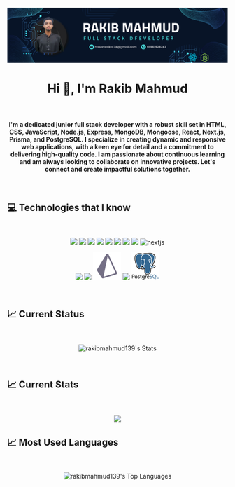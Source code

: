 ![logo](https://github.com/rakibmahmud139/rakibmahmud139/blob/main/Navy%20Blue%20Geometric%20Technology%20LinkedIn%20Banner%20(1).png)
<h1 align="center">Hi 👋, I'm Rakib Mahmud</h1>
<br>
<h4 align="center">I'm a dedicated junior full stack developer with a robust skill set in HTML, CSS, JavaScript, Node.js, Express, MongoDB, Mongoose, React, Next.js, Prisma, and PostgreSQL. I specialize in creating dynamic and responsive web applications, with a keen eye for detail and a commitment to delivering high-quality code. I am passionate about continuous learning and am always looking to collaborate on innovative projects. Let's connect and create impactful solutions together.</h4></br>

## :computer: Technologies that I know

<br>
<p align="center">
<img src="https://github.com/mir-hussain/mir-hussain/blob/main/images/icons/HTML.png"/>
<img src="https://github.com/mir-hussain/mir-hussain/blob/main/images/icons/css.png"/>
<img src="https://github.com/mir-hussain/mir-hussain/blob/main/images/icons/JavaScript.png"/>
<img src="https://github.com/mir-hussain/mir-hussain/blob/main/images/icons/react.png"/>
<img src="https://github.com/mir-hussain/mir-hussain/blob/main/images/icons/redux.png"/>
<img src="https://github.com/mir-hussain/mir-hussain/blob/main/images/icons/tailwind.png"/>
<img src="https://github.com/mir-hussain/mir-hussain/blob/main/images/icons/Bootsrap.png"/>
<img src="https://github.com/mir-hussain/mir-hussain/blob/main/images/icons/firebase.png"/>
  <img src="https://cdn.worldvectorlogo.com/logos/nextjs-2.svg" alt="nextjs" width="64" height="64"/>
</p>
<p align="center">
<img src="https://github.com/mir-hussain/mir-hussain/blob/main/images/icons/node.png"/>
<img src="https://github.com/mir-hussain/mir-hussain/blob/main/images/icons/express.png"/>
<img src="prisma-svgrepo-com (1).png" alt="prisma" width="64" height="64"/>
<img src="https://github.com/mir-hussain/mir-hussain/blob/main/images/icons/mongo.png"/>
  <img src="https://raw.githubusercontent.com/devicons/devicon/master/icons/postgresql/postgresql-original-wordmark.svg" alt="postgresql" width="64" height="64"/>
</p><br/>

## :chart_with_upwards_trend: Current Status 

<br>
<p align="center">
  <img src="https://github-readme-stats.vercel.app/api?username=rakibmahmud139&theme=bear&show_icons=true&hide_border=true&count_private=true" alt="rakibmahmud139's Stats" />
</p></br>

## :chart_with_upwards_trend: Current Stats

<br />
<p align="center">
  <a href="https://git.io/streak-stats"><img width="60%" src="https://streak-stats.demolab.com?user=rakibmahmud139&theme=react&hide_border=true&background=0D1117&stroke=0D1117&fire=FF1CF7&sideLabels=00F0FF&currStreakNum=FF1CF7&ring=FF1CF7&currStreakLabel=FF1CF7&sideNums=00F0FF" /></a>
</p>

## :chart_with_upwards_trend: Most Used Languages

<br>
<p align="center">
  <img src="https://github-readme-stats.vercel.app/api/top-langs/?username=rakibmahmud139&theme=bear&show_icons=true&hide_border=true&layout=compact" alt="rakibmahmud139's Top Languages" />
</p></br>

